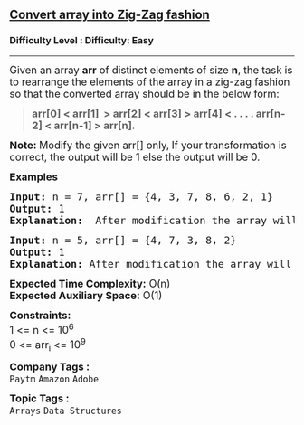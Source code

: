 <h2><a href="https://www.geeksforgeeks.org/problems/convert-array-into-zig-zag-fashion1638/1?page=1&category=Arrays,Strings,Linked%20List&status=unsolved&sortBy=submissions">Convert array into Zig-Zag fashion</a></h2><h3>Difficulty Level : Difficulty: Easy</h3><hr><div class="problems_problem_content__Xm_eO"><p><span style="font-size: 18px;">Given an array&nbsp;<strong>arr</strong> of distinct elements of size&nbsp;<strong>n</strong>, the task is to rearrange the elements of the array in a zig-zag fashion so that the converted array should be in the below form:&nbsp;</span></p>
<blockquote>
<p><span style="font-size: 18px;"><strong>arr[0] &lt; arr[1] &nbsp;&gt; arr[2] &lt; arr[3] &gt; arr[4] &lt; . . . . arr[n-2] &lt; arr[n-1] &gt; arr[n]</strong>.&nbsp;</span></p>
</blockquote>
<p><span style="font-size: 18px;"><strong>Note: </strong></span><span style="font-size: 18px;">Modify the given arr[] only,<strong> </strong>If your transformation is correct, the output will be 1 else the output will be 0.&nbsp;</span></p>
<p><span style="font-size: 18px;"><strong>Examples</strong></span></p>
<pre><span style="font-size: 18px;"><strong>Input: </strong>n = 7, arr[] = {4, 3, 7, 8, 6, 2, 1}
<strong>Output: </strong>1
<strong>Explanation:</strong>  After modification the array will look like 3 &lt; 7 &gt; 4 &lt; 8 &gt; 2 &lt; 6 &gt; 1, the checker in the driver code will produce 1.</span></pre>
<pre><span style="font-size: 18px;"><strong>Input: </strong>n = 5, arr[] = {4, 7, 3, 8, 2}
<strong>Output:</strong> 1
<strong>Explanation: </strong>After<strong> </strong>modification the array will look like 4 &lt; 7 &gt; 3 &lt; 8 &gt; 2 hence output will be 1.</span></pre>
<p><span style="font-size: 18px;"><strong>Expected Time Complexity:</strong> O(n)<br><strong>Expected Auxiliary Space:</strong>&nbsp;O(1)</span></p>
<p><span style="font-size: 18px;"><strong>Constraints:</strong><br>1 &lt;= n &lt;= 10<sup>6</sup><br>0 &lt;= arr<sub>i</sub> &lt;= 10<sup>9</sup></span></p></div><p><span style=font-size:18px><strong>Company Tags : </strong><br><code>Paytm</code>&nbsp;<code>Amazon</code>&nbsp;<code>Adobe</code>&nbsp;<br><p><span style=font-size:18px><strong>Topic Tags : </strong><br><code>Arrays</code>&nbsp;<code>Data Structures</code>&nbsp;